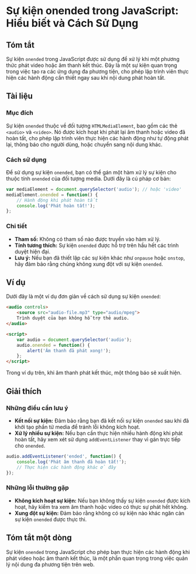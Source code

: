 <!--
Meta Description: # Sự kiện onended trong JavaScript: Hiểu biết và Cách Sử Dụng ## Tóm tắt Sự kiện `onended` trong JavaScript được sử dụng để xử lý khi một phương thức ...
Meta Keywords: kiện, onended, phát, audio, khi
-->

# Sự kiện onended trong JavaScript: Hiểu biết và Cách Sử Dụng

## Tóm tắt
Sự kiện `onended` trong JavaScript được sử dụng để xử lý khi một phương thức phát video hoặc âm thanh kết thúc. Đây là một sự kiện quan trọng trong việc tạo ra các ứng dụng đa phương tiện, cho phép lập trình viên thực hiện các hành động cần thiết ngay sau khi nội dung phát hoàn tất.

## Tài liệu
### Mục đích
Sự kiện `onended` thuộc về đối tượng `HTMLMediaElement`, bao gồm các thẻ `<audio>` và `<video>`. Nó được kích hoạt khi phát lại âm thanh hoặc video đã hoàn tất, cho phép lập trình viên thực hiện các hành động như tự động phát lại, thông báo cho người dùng, hoặc chuyển sang nội dung khác.

### Cách sử dụng
Để sử dụng sự kiện `onended`, bạn có thể gán một hàm xử lý sự kiện cho thuộc tính `onended` của đối tượng media. Dưới đây là cú pháp cơ bản:

```javascript
var mediaElement = document.querySelector('audio'); // hoặc 'video'
mediaElement.onended = function() {
    // Hành động khi phát hoàn tất
    console.log('Phát hoàn tất!');
};
```

### Chi tiết
- **Tham số:** Không có tham số nào được truyền vào hàm xử lý.
- **Tính tương thích:** Sự kiện `onended` được hỗ trợ trên hầu hết các trình duyệt hiện đại.
- **Lưu ý:** Nếu bạn đã thiết lập các sự kiện khác như `onpause` hoặc `onstop`, hãy đảm bảo rằng chúng không xung đột với sự kiện `onended`.

## Ví dụ
Dưới đây là một ví dụ đơn giản về cách sử dụng sự kiện `onended`:

```html
<audio controls>
    <source src="audio-file.mp3" type="audio/mpeg">
    Trình duyệt của bạn không hỗ trợ thẻ audio.
</audio>

<script>
    var audio = document.querySelector('audio');
    audio.onended = function() {
        alert('Âm thanh đã phát xong!');
    };
</script>
```

Trong ví dụ trên, khi âm thanh phát kết thúc, một thông báo sẽ xuất hiện.

## Giải thích
### Những điều cần lưu ý
- **Kết nối sự kiện:** Đảm bảo rằng bạn đã kết nối sự kiện `onended` sau khi đã khởi tạo phần tử media để tránh lỗi không kích hoạt.
- **Xử lý nhiều sự kiện:** Nếu bạn cần thực hiện nhiều hành động khi phát hoàn tất, hãy xem xét sử dụng `addEventListener` thay vì gán trực tiếp cho `onended`.

```javascript
audio.addEventListener('ended', function() {
    console.log('Phát âm thanh đã hoàn tất!');
    // Thực hiện các hành động khác ở đây
});
```

### Những lỗi thường gặp
- **Không kích hoạt sự kiện:** Nếu bạn không thấy sự kiện `onended` được kích hoạt, hãy kiểm tra xem âm thanh hoặc video có thực sự phát hết không.
- **Xung đột sự kiện:** Đảm bảo rằng không có sự kiện nào khác ngăn cản sự kiện `onended` được thực thi.

## Tóm tắt một dòng
Sự kiện `onended` trong JavaScript cho phép bạn thực hiện các hành động khi phát video hoặc âm thanh kết thúc, là một phần quan trọng trong việc quản lý nội dung đa phương tiện trên web.